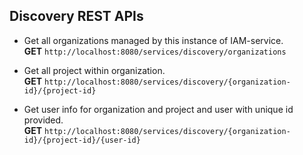 ## Discovery REST APIs

* Get all organizations managed by this instance of IAM-service.  
  __GET__ ``http://localhost:8080/services/discovery/organizations``

* Get all project within organization.  
  __GET__ ``http://localhost:8080/services/discovery/{organization-id}/{project-id}``

* Get user info for organization and project and user with unique id provided.  
  __GET__ ``http://localhost:8080/services/discovery/{organization-id}/{project-id}/{user-id}``
